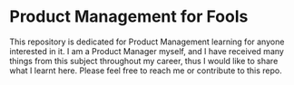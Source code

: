 # Product Management for Fools

This repository is dedicated for Product Management learning for anyone interested in it. I am a Product Manager myself, and I have received many things from this subject throughout my career, thus I would like to share what I learnt here. Please feel free to reach me or contribute to this repo.
